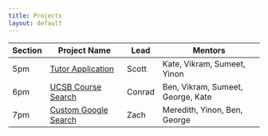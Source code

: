 ```yaml
---
title: Projects
layout: default
---
```



| Section | Project Name | Lead | Mentors|
|---------|--------------|------|--------|
| 5pm |  [Tutor Application](https://github.com/ucsb-cs56-f19/ucsb-tutor-scheduler/projects) | Scott | Kate, Vikram, Sumeet, Yinon  |
| 6pm |  [UCSB Course Search](https://github.com/ucsb-cs56-f19/ucsb-courses-search/projects/1) | Conrad | Ben, Vikram, Sumeet, George, Kate |
| 7pm | [Custom Google Search](https://github.com/ucsb-cs56-f19/mapache-search/projects/1) | Zach | Meredith, Yinon, Ben, George |
